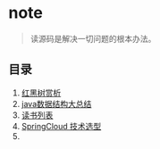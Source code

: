 # note
> 读源码是解决一切问题的根本办法。

## 目录
1. [红黑树赏析](https://github.com/gdggfb/note/blob/master/resource/RedBlackTree.md)
2. [java数据结构大总结](https://github.com/gdggfb/note/blob/master/resource/Collection.md)
3. [读书列表](https://github.com/gdggfb/note/blob/master/resource/book.md)
4. [SpringCloud 技术选型]()
5. []()

